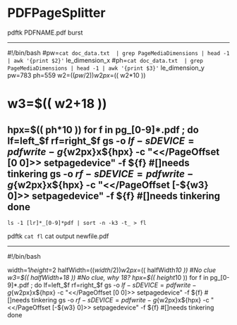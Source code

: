 # PDFPageSplitter

 pdftk PDFNAME.pdf burst

-----
#!/bin/bash
  #pw=`cat doc_data.txt  | grep PageMediaDimensions | head -1 | awk '{print $2}'` le_dimension_x
  #ph=`cat doc_data.txt  | grep PageMediaDimensions | head -1 | awk '{print $3}'` le_dimension_y
  pw=783
  ph=559
  w2=$(( pw / 2 ))
  w2px=$(( w2*10 ))
  #  w3=$(( w2+18 )) 
  hpx=$((  ph*10 ))
  for f in  pg_[0-9]*.pdf ; do
   lf=left_$f
   rf=right_$f
   gs -o ${lf} -sDEVICE=pdfwrite -g${w2px}x${hpx} -c "<</PageOffset [0 0]>> setpagedevice" -f ${f} #[]needs tinkering
   gs -o ${rf} -sDEVICE=pdfwrite -g${w2px}x${hpx} -c "<</PageOffset [-${w3} 0]>> setpagedevice" -f ${f} #[]needs tinkering
  done
-----

    ls -1 [lr]*_[0-9]*pdf | sort -n -k3 -t_ > fl
  pdftk `cat fl`  cat output newfile.pdf 

----------
#!/bin/bash

  width=$1
  height=$2
  halfWidth=$(( width / 2 ))
  w2px=$(( halfWidth*10 )) #No clue
  w3=$(( halfWidth+18 )) #No clue, why 18?
  hpx=$((  height*10 ))
  for f in  pg_[0-9]*.pdf ; do
   lf=left_$f
   rf=right_$f
   gs -o ${lf} -sDEVICE=pdfwrite -g${w2px}x${hpx} -c "<</PageOffset [0 0]>> setpagedevice" -f ${f} #[]needs tinkering
   gs -o ${rf} -sDEVICE=pdfwrite -g${w2px}x${hpx} -c "<</PageOffset [-${w3} 0]>> setpagedevice" -f ${f} #[]needs tinkering
  done

